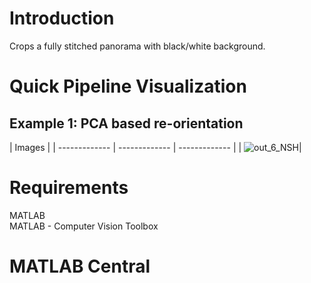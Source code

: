 # Introduction
Crops a fully stitched panorama with black/white background.

# Quick Pipeline Visualization
## Example 1: PCA based re-orientation
| Images |
| ------------- | ------------- | ------------- |
| ![out_6_NSH](https://user-images.githubusercontent.com/28588878/143262116-10a768b1-d791-4758-86a9-2d2b906e8644.jpg)|

# Requirements
MATLAB <br />
MATLAB - Computer Vision Toolbox <br />

# MATLAB Central


